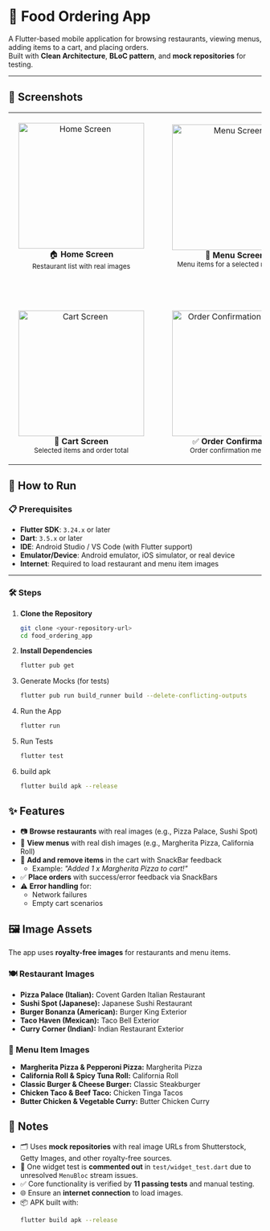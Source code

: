 # 🍴 Food Ordering App

A Flutter-based mobile application for browsing restaurants, viewing menus, adding items to a cart, and placing orders.  
Built with **Clean Architecture**, **BLoC pattern**, and **mock repositories** for testing.

---

## 📸 Screenshots

<table>
  <tr>
    <td align="center" style="padding:20px">
      <img src="https://github.com/user-attachments/assets/e83ee09b-fa3f-4f2a-8ca0-8debec21166f" alt="Home Screen" width="250"/><br>
      🏠 <b>Home Screen</b><br>
      <sub>Restaurant list with real images</sub>
    </td>
    <td style="width:50px"></td> <!-- empty space between images -->
    <td align="center" style="padding:20px">
      <img src="https://github.com/user-attachments/assets/7c98d09a-8c4f-4bc4-8a79-52020dadc671" alt="Menu Screen" width="250"/><br>
      📖 <b>Menu Screen</b><br>
      <sub>Menu items for a selected restaurant</sub>
    </td>
  </tr>
  <tr height="40px"></tr> <!-- empty space between rows -->
  <tr>
    <td align="center" style="padding:20px">
      <img src="https://github.com/user-attachments/assets/2fa536ef-b4ee-4e93-8146-764a9b90a93a" alt="Cart Screen" width="250"/><br>
      🛒 <b>Cart Screen</b><br>
      <sub>Selected items and order total</sub>
    </td>
    <td style="width:50px"></td> <!-- empty space between images -->
    <td align="center" style="padding:20px">
      <img src="https://github.com/user-attachments/assets/9150afae-c7f8-4d55-a121-53f9403aade0" alt="Order Confirmation Screen" width="250"/><br>
      ✅ <b>Order Confirmation</b><br>
      <sub>Order confirmation message</sub>
    </td>
  </tr>
</table>

## 🚀 How to Run

### 📋 Prerequisites

- **Flutter SDK**: `3.24.x` or later
- **Dart**: `3.5.x` or later
- **IDE**: Android Studio / VS Code (with Flutter support)
- **Emulator/Device**: Android emulator, iOS simulator, or real device
- **Internet**: Required to load restaurant and menu item images

---

### 🛠️ Steps

1. **Clone the Repository**
   ```bash
   git clone <your-repository-url>
   cd food_ordering_app
   ```
2. **Install Dependencies**
   ```bash
   flutter pub get
   ```
3. Generate Mocks (for tests)

   ```bash
   flutter pub run build_runner build --delete-conflicting-outputs

   ```

4. Run the App

   ```bash
   flutter run

   ```

5. Run Tests

   ```bash
   flutter test

   ```

6. build apk
   ```bash
   flutter build apk --release
   ```

## ✨ Features

- 📷 **Browse restaurants** with real images (e.g., Pizza Palace, Sushi Spot)
- 📖 **View menus** with real dish images (e.g., Margherita Pizza, California Roll)
- 🛒 **Add and remove items** in the cart with SnackBar feedback
  - Example: _"Added 1 x Margherita Pizza to cart!"_
- ✅ **Place orders** with success/error feedback via SnackBars
- ⚠️ **Error handling** for:
  - Network failures
  - Empty cart scenarios

## 🖼️ Image Assets

The app uses **royalty-free images** for restaurants and menu items.

### 🍽️ Restaurant Images

- **Pizza Palace (Italian):** Covent Garden Italian Restaurant
- **Sushi Spot (Japanese):** Japanese Sushi Restaurant
- **Burger Bonanza (American):** Burger King Exterior
- **Taco Haven (Mexican):** Taco Bell Exterior
- **Curry Corner (Indian):** Indian Restaurant Exterior

### 🍕 Menu Item Images

- **Margherita Pizza & Pepperoni Pizza:** Margherita Pizza
- **California Roll & Spicy Tuna Roll:** California Roll
- **Classic Burger & Cheese Burger:** Classic Steakburger
- **Chicken Taco & Beef Taco:** Chicken Tinga Tacos
- **Butter Chicken & Vegetable Curry:** Butter Chicken Curry

## 📝 Notes

- 🗂️ Uses **mock repositories** with real image URLs from Shutterstock, Getty Images, and other royalty-free sources.
- 🧪 One widget test is **commented out** in `test/widget_test.dart` due to unresolved `MenuBloc` stream issues.
- ✅ Core functionality is verified by **11 passing tests** and manual testing.
- 🌐 Ensure an **internet connection** to load images.
- 📦 APK built with:
  ```bash
  flutter build apk --release
  ```
